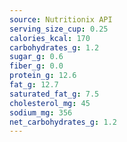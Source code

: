 ```yaml
---
source: Nutritionix API
serving_size_cup: 0.25
calories_kcal: 170
carbohydrates_g: 1.2
sugar_g: 0.6
fiber_g: 0.0
protein_g: 12.6
fat_g: 12.7
saturated_fat_g: 7.5
cholesterol_mg: 45
sodium_mg: 356
net_carbohydrates_g: 1.2
---
```


